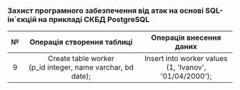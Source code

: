 ### Захист програмного забезпечення від атак на основі SQL-ін`єкцій на прикладі СКБД PostgreSQL

|№|Операція створення таблиці|Операція внесення даних|
|:---:|:---:|:---:|
|9|Create table worker<br>(p_id integer, name varchar, bd date);|Insert into worker values<br>(1, 'Ivanov', '01/04/2000');|
